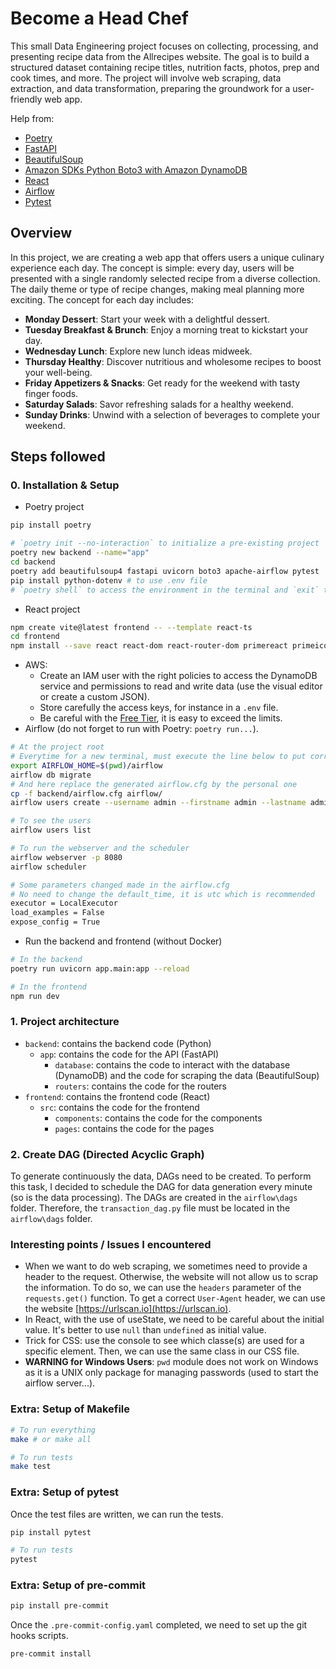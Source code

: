 # Become a Head Chef

This small Data Engineering project focuses on collecting, processing, and presenting recipe data from the Allrecipes website. The goal is to build a structured dataset containing recipe titles, nutrition facts, photos, prep and cook times, and more. The project will involve web scraping, data extraction, and data transformation, preparing the groundwork for a user-friendly web app.

Help from:

- [Poetry](https://python-poetry.org)
- [FastAPI](https://fastapi.tiangolo.com)
- [BeautifulSoup](https://www.crummy.com/software/BeautifulSoup/)
- [Amazon SDKs Python Boto3 with Amazon DynamoDB](https://boto3.amazonaws.com/v1/documentation/api/latest/guide/dynamodb.html)
- [React](https://react.dev)
- [Airflow](https://airflow.apache.org)
- [Pytest](https://docs.pytest.org)

## Overview

In this project, we are creating a web app that offers users a unique culinary experience each day. The concept is simple: every day, users will be presented with a single randomly selected recipe from a diverse collection. The daily theme or type of recipe changes, making meal planning more exciting. The concept for each day includes:

- **Monday Dessert**: Start your week with a delightful dessert.
- **Tuesday Breakfast & Brunch**: Enjoy a morning treat to kickstart your day.
- **Wednesday Lunch**: Explore new lunch ideas midweek.
- **Thursday Healthy**: Discover nutritious and wholesome recipes to boost your well-being.
- **Friday Appetizers & Snacks**: Get ready for the weekend with tasty finger foods.
- **Saturday Salads**: Savor refreshing salads for a healthy weekend.
- **Sunday Drinks**: Unwind with a selection of beverages to complete your weekend.

## Steps followed

### 0. Installation & Setup

- Poetry project

```bash
pip install poetry

# `poetry init --no-interaction` to initialize a pre-existing project
poetry new backend --name="app"
cd backend
poetry add beautifulsoup4 fastapi uvicorn boto3 apache-airflow pytest
pip install python-dotenv # to use .env file
# `poetry shell` to access the environment in the terminal and `exit` to exit the environment
```

- React project

```bash
npm create vite@latest frontend -- --template react-ts
cd frontend
npm install --save react react-dom react-router-dom primereact primeicons primeflex @mui/icons-material @mui/material @emotion/styled @emotion/react
```

- AWS:
  - Create an IAM user with the right policies to access the DynamoDB service and permissions to read and write data (use the visual editor or create a custom JSON).
  - Store carefully the access keys, for instance in a `.env` file.
  - Be careful with the [Free Tier](https://aws.amazon.com/pm/dynamodb/), it is easy to exceed the limits.
- Airflow (do not forget to run with Poetry: `poetry run...`).

```bash
# At the project root
# Everytime for a new terminal, must execute the line below to put correctly the AIRFLOW_HOME
export AIRFLOW_HOME=$(pwd)/airflow
airflow db migrate
# And here replace the generated airflow.cfg by the personal one
cp -f backend/airflow.cfg airflow/
airflow users create --username admin --firstname admin --lastname admin --role Admin --email admin --password admin

# To see the users
airflow users list

# To run the webserver and the scheduler
airflow webserver -p 8080
airflow scheduler
```

```bash
# Some parameters changed made in the airflow.cfg
# No need to change the default_time, it is utc which is recommended
executor = LocalExecutor
load_examples = False
expose_config = True
```

- Run the backend and frontend (without Docker)

```bash
# In the backend
poetry run uvicorn app.main:app --reload

# In the frontend
npm run dev
```

### 1. Project architecture

- `backend`: contains the backend code (Python)
  - `app`: contains the code for the API (FastAPI)
    - `database`: contains the code to interact with the database (DynamoDB) and the code for scraping the data (BeautifulSoup)
    - `routers`: contains the code for the routers
- `frontend`: contains the frontend code (React)
  - `src`: contains the code for the frontend
    - `components`: contains the code for the components
    - `pages`: contains the code for the pages

### 2. Create DAG (Directed Acyclic Graph)

To generate continuously the data, DAGs need to be created. To perform this task, I decided to schedule the DAG for data generation every minute (so is the data processing). The DAGs are created in the `airflow\dags` folder.
Therefore, the `transaction_dag.py` file must be located in the `airflow\dags` folder.

### Interesting points / Issues I encountered

- When we want to do web scraping, we sometimes need to provide a header to the request. Otherwise, the website will not allow us to scrap the information. To do so, we can use the `headers` parameter of the `requests.get()` function. To get a correct `User-Agent` header, we can use the website [https://urlscan.io](https://urlscan.io).
- In React, with the use of useState, we need to be careful about the initial value. It's better to use `null` than `undefined` as initial value.
- Trick for CSS: use the console to see which classe(s) are used for a specific element. Then, we can use the same class in our CSS file.
- **WARNING for Windows Users**: `pwd` module does not work on Windows as it is a UNIX only package for managing passwords (used to start the airflow server...).

### Extra: Setup of Makefile

```bash
# To run everything
make # or make all

# To run tests
make test
```

### Extra: Setup of pytest

Once the test files are written, we can run the tests.

```bash
pip install pytest

# To run tests
pytest
```

### Extra: Setup of pre-commit

```bash
pip install pre-commit
```

Once the `.pre-commit-config.yaml` completed, we need to set up the git hooks scripts.

```bash
pre-commit install
```

